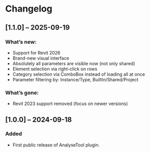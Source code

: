 # Changelog

## [1.1.0] – 2025-09-19
### What’s new:
- Support for Revit 2026
- Brand-new visual interface
- Absolutely all parameters are visible now (not only shared)
- Element selection via right-click on rows
- Category selection via ComboBox instead of loading all at once
- Parameter filtering by: Instance/Type, BuiltIn/Shared/Project

### What’s gone:
- Revit 2023 support removed (focus on newer versions)

## [1.0.0] – 2024-09-18
### Added
- First public release of AnalyseTool plugin.
